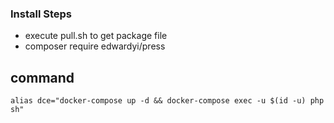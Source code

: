 ### Install Steps

* execute pull.sh to get package file
* composer require edwardyi/press

## command

```cmd=
alias dce="docker-compose up -d && docker-compose exec -u $(id -u) php sh"
```
